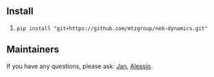 ## Install
1. `pip install "git+https://github.com/mtzgroup/neb-dynamics.git"`

## Maintainers
If you have any questions, please ask:
[Jan](mailto:jdep@stanford.edu), [Alessio](mailto:alevale@stanford.edu).

